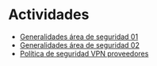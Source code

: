 # Actividades

- [Generalidades área de seguridad 01](01-activity.md)
- [Generalidades área de seguridad 02](02-activity.md)
- [Política de seguridad VPN proveedores](03-activity.md)
